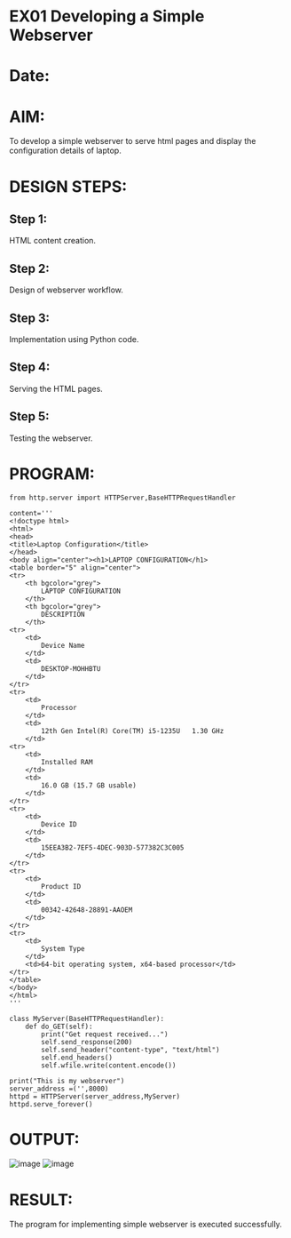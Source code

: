 # EX01 Developing a Simple Webserver

# Date:
# AIM:
To develop a simple webserver to serve html pages and display the configuration details of laptop.

# DESIGN STEPS:
## Step 1:
HTML content creation.

## Step 2:
Design of webserver workflow.

## Step 3:
Implementation using Python code.

## Step 4:
Serving the HTML pages.

## Step 5:
Testing the webserver.

# PROGRAM:

    from http.server import HTTPServer,BaseHTTPRequestHandler

    content='''
    <!doctype html>
    <html>
    <head>
    <title>Laptop Configuration</title>
    </head>
    <body align="center"><h1>LAPTOP CONFIGURATION</h1>
    <table border="5" align="center">
    <tr>
        <th bgcolor="grey">
            LAPTOP CONFIGURATION
        </th>
        <th bgcolor="grey">
            DESCRIPTION
        </th>
    <tr>
        <td>
            Device Name
        </td>
        <td>
            DESKTOP-MOHHBTU 
        </td>
    </tr>
    <tr>
        <td>
            Processor
        </td>
        <td>
            12th Gen Intel(R) Core(TM) i5-1235U   1.30 GHz
        </td>
    <tr>
        <td>
            Installed RAM
        </td>
        <td>
            16.0 GB (15.7 GB usable)
        </td>
    </tr>
    <tr>
        <td>
            Device ID
        </td>
        <td>
            15EEA3B2-7EF5-4DEC-903D-577382C3C005
        </td>
    </tr>
    <tr>
        <td>
            Product ID
        </td>
        <td>
            00342-42648-28891-AAOEM
        </td>
    </tr>
    <tr>
        <td>
            System Type
        </td>
        <td>64-bit operating system, x64-based processor</td>
    </tr>
    </table>
    </body>
    </html>
    '''

    class MyServer(BaseHTTPRequestHandler):
        def do_GET(self):
            print("Get request received...")
            self.send_response(200) 
            self.send_header("content-type", "text/html")       
            self.end_headers()
            self.wfile.write(content.encode())

    print("This is my webserver") 
    server_address =('',8000)
    httpd = HTTPServer(server_address,MyServer)
    httpd.serve_forever()

# OUTPUT:
![image](https://github.com/user-attachments/assets/5157c6ca-ff00-40e5-b872-92e9cb8e2a6b)
![image](https://github.com/user-attachments/assets/1869cca1-70f5-4766-9bf9-b9b647e8ccd7)

# RESULT:
The program for implementing simple webserver is executed successfully.
